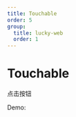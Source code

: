 ```yaml
---
title: Touchable
order: 5
group:
  title: lucky-web
  order: 1
---
```


# Touchable

点击按钮

Demo:
<code src="./demo.tsx"></code>

<API src="./api.tsx"></API>
